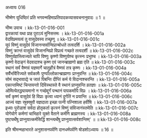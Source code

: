 अध्यायः 016

भीष्मेण युधिष्ठिरं प्रति भगवन्महिमाप्रतिपादकव्यासवचनानुवादः ॥ 1 ॥	

भीष्म उवाच ।	kk-13-01-016-001  
द्वारकायां यथा प्राह पुराऽयं मुनिसत्तमः ।	kk-13-01-016-001a  
वेदविप्रमयत्वं तु वासुदेवस्य तच्छृणु ॥	kk-13-01-016-001c  
यूपं विष्णुं वासुदेवं विजानन्सर्वान्विप्रान्बोधते तत्वदर्शि ।	kk-13-01-016-002a  
विष्णुं क्रान्तं वासुदेवं विजानन्विप्रो विप्रत्वं गच्छते तत्वदर्शी ॥	kk-13-01-016-002c  
विष्णुर्यज्ञस्त्विज्यते चापि विष्णुः कृष्णो विष्णुर्यश्च कृत्स्नः प्रभुश्च ।	kk-13-01-016-003a  
कृष्णो वेदाङ्गं वेदवादाश्च कृष्ण एवं जानन्ब्राह्मणो ब्रह्म एति ॥	kk-13-01-016-003c  
स्थानं सर्वं वैष्णवं यज्ञमार्गे चातुर्होत्रं वैष्णवं तत्र कृष्णः ।	kk-13-01-016-004a  
सर्वैर्भावैरिज्यते सर्वकामैः पुण्याँल्लोकान्ब्राह्मणाः प्राप्नुवन्ति ॥	kk-13-01-016-004c  
सोमं सद्भावाद्ये च जातं पिबन्ति दीप्तिं कर्म ये विदानाश्चरन्ति ।	kk-13-01-016-005a  
एकान्तमिष्टं चिन्तयन्तो दिविस्थास्ते वै स्थानं प्राप्नुवन्ति व्रतज्ञाः ॥	kk-13-01-016-005c  
ओमित्येतद्ध्यायमानो न गच्छेद्दुर्गं पन्थानं पापकर्मापि विप्रः ।	kk-13-01-016-006a  
सर्वं कृष्णं वासुदेवं हि विप्राः कृत्वा ध्यानं दुर्गतिं न प्रयान्ति ॥	kk-13-01-016-006c  
आज्यं यज्ञः स्रुक्स्रुवौ यज्ञदाता इच्छा पत्नी पत्निशाला हवींषि ।	kk-13-01-016-007a  
इध्माः पुरोडाशं सर्वदा होतृकर्ता कृत्स्नं विष्णुं संविजानंस्तमेति ॥	kk-13-01-016-007c  
योगेयोगे कर्मणां चाभिहारे युक्ते वैताने कर्मणि ब्राह्मणस्य ।	kk-13-01-016-008a  
पुष्ट्यर्थेषु प्राप्नुयात्कर्मसिद्धिं शान्त्यर्थेषु प्राप्नुयात्सर्वशान्तिम्' ॥ ॥	kk-13-01-016-008c  

इति श्रीमन्महाभारते अनुशासनपर्वणि दानधर्मपर्वणि षोडशोऽध्यायः ॥ 16 ॥
